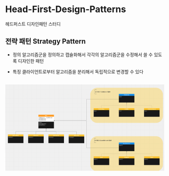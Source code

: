 # Head-First-Design-Patterns
헤드퍼스트 디자인패턴 스터디


## 전략 패턴 Strategy Pattern
* 정의
알고리즘군을 정의하고 캡슐화해서 각각의 알고리즘군을 수정해서 쓸 수 있도록 디자인한 패턴

* 특징
클라이언트로부터 알고리즘을 분리해서 독립적으로 변경할 수 있다
</br>
<img src="/img/strategy_pattern.png" title="" alt=""></img>
